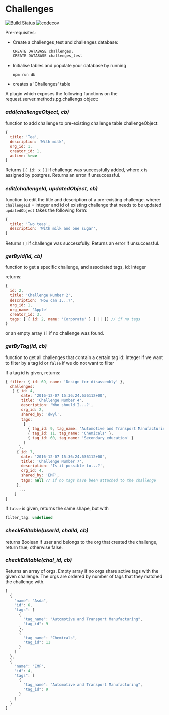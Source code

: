 # Challenges
[![Build Status](https://travis-ci.org/postgres-plugin/challenges.svg?branch=master)](https://travis-ci.org/postgres-plugin/challenges)
[![codecov](https://codecov.io/gh/postgres-plugin/challenges/branch/master/graph/badge.svg)](https://codecov.io/gh/postgres-plugin/challenges)

Pre-requisites:
- Create a challenges_test and challenges database:
  ```
  CREATE DATABASE challenges;
  CREATE DATABASE challenges_test
  ```

- Initialise tables and populate your database by running
  ```
  npm run db
  ```

- creates a 'Challenges' table

A plugin which exposes the following functions on the request.server.methods.pg.challengs object:

### _add(challengeObject, cb)_
function to add challenge to pre-existing challenge table
challengeObject:
```js
{
  title: 'Tea',
  description: 'With milk',
  org_id: 1,
  creator_id: 1,
  active: true
}
```

Returns `[{ id: x }]` if challenge was successfully added, where x is assigned by postgres.
Returns an error if unsuccessful.


### _edit(challengeId, updatedObject, cb)_
function to edit the title and description of a pre-existing challenge.
where:
`challengeId` = integer and id of existing challenge that needs to be updated
`updatedObject` takes the following form:
```js
{
  title: 'Two teas',
  description: 'With milk and one sugar',
}
```

Returns `[]` if challenge was successfully.
Returns an error if unsuccessful.


### _getById(id, cb)_
function to get a specific challenge, and associated tags,
id: Integer

returns:
```js
{
  id: 2,
  title: 'Challenge Number 2',
  description: 'How can I...?',
  org_id: 1,
  org_name: 'Apple'
  creator_id: 3,
  tags: [ { id: 2, name: 'Corporate' } ] || [] // if no tags
}
```
or an empty array `[]` if no challenge was found.

### _getByTag(id, cb)_
function to get all challenges that contain a certain tag
id: Integer if we want to filter by a tag id
or `false` if we do not want to filter

If a tag id is given, returns:
```js
{ filter: { id: 69, name: 'Design for disassembly' },
  challenges:
   [ { id: 4,
       date: '2016-12-07 15:36:24.636112+00',
       title: 'Challenge Number 4',
       description: 'Who should I...?',
       org_id: 2,
       shared_by: 'dwyl',
       tags:
        [
          { tag_id: 9, tag_name: 'Automotive and Transport Manufacturing' },
          { tag_id: 11, tag_name: 'Chemicals' },
          { tag_id: 60, tag_name: 'Secondary education' }
        ]
      },
     { id: 7,
       date: '2016-12-07 15:36:24.636112+00',
       title: 'Challenge Number 7',
       description: 'Is it possible to...?',
       org_id: 4,
       shared_by: 'EMF',
       tags: null // if no tags have been attached to the challenge
     },
      ...
    ]
}
```
If `false` is given, returns the same shape, but with
```js
filter_tag: undefined
```

### _checkEditable(userId, chalId, cb)_
returns Boolean
If user and belongs to the org that created the challenge, return true; otherwise false.

### _checkEditable(chal_id, cb)_
Returns an array of orgs. Empty array if no orgs share active tags with the given challenge.
The orgs are ordered by number of tags that they matched the challenge with.

```js
[
  {
    "name": "Asda",
    "id": 6,
    "tags": [
      {
        "tag_name": "Automotive and Transport Manufacturing",
        "tag_id": 9
      },
      {
        "tag_name": "Chemicals",
        "tag_id": 11
      }
    ]
  },
  {
    "name": "EMF",
    "id": 4,
    "tags": [
      {
        "tag_name": "Automotive and Transport Manufacturing",
        "tag_id": 9
      }
    ]
  }
]
```
